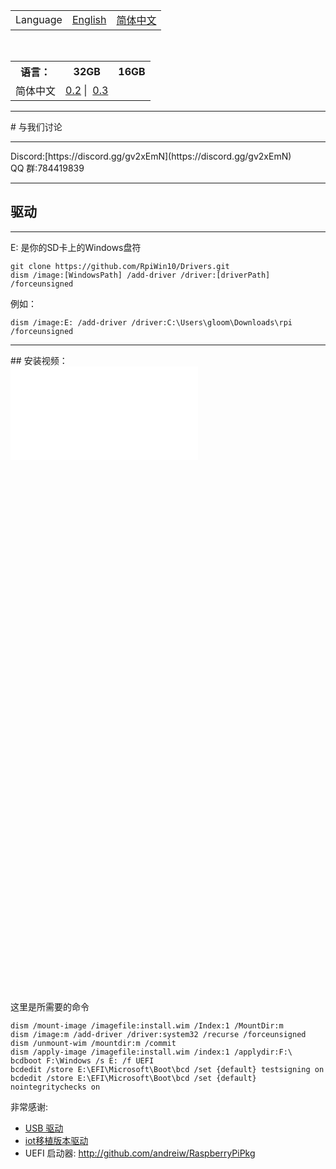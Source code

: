 <table>
  <tr>
    <td>Language</td>
    <td><a href="http://rpiwin10.github.io">English</a></td>
    <td><a href="http://rpiwin10.github.io/zh_CN">简体中文</a></td>
  </tr>
</table>

<table>
  <tr>
    <th>语言：</th>
    <th>32GB</th>
    <th>16GB</th>
  </tr>
  <tr>
    <td>简体中文</td>
    <td><a href="https://pan.baidu.com/s/1O2q_mIRweJAYg-bUF0diCw">0.2</a>  |  <a href="https://pan.baidu.com/s/1A-hUnv2prE8PVZMf4MGIEw">0.3</a> </td>
    <td></td>
  </tr>
</table>



<hr>
# 与我们讨论
<hr>
Discord:[https://discord.gg/gv2xEmN](https://discord.gg/gv2xEmN)<br>
QQ 群:784419839
<hr>

## 驱动
<hr>

E: 是你的SD卡上的Windows盘符
```
git clone https://github.com/RpiWin10/Drivers.git 
dism /image:[WindowsPath] /add-driver /driver:[driverPath] /forceunsigned
```
例如：
```
dism /image:E: /add-driver /driver:C:\Users\gloom\Downloads\rpi /forceunsigned
```

<hr>
## 安装视频：
<div style="width:100%; height:1000px;">
<iframe src="//player.bilibili.com/player.html?aid=23793454&cid=39781297&page=1" scrolling="no" border="0" frameborder="no" framespacing="0" allowfullscreen="true"> </iframe>
</div>

这里是所需要的命令
```
dism /mount-image /imagefile:install.wim /Index:1 /MountDir:m
dism /image:m /add-driver /driver:system32 /recurse /forceunsigned
dism /unmount-wim /mountdir:m /commit
dism /apply-image /imagefile:install.wim /index:1 /applydir:F:\
bcdboot F:\Windows /s E: /f UEFI
bcdedit /store E:\EFI\Microsoft\Boot\bcd /set {default} testsigning on
bcdedit /store E:\EFI\Microsoft\Boot\bcd /set {default} nointegritychecks on
```

非常感谢:
- [USB 驱动](https://github.com/nta/dwusb)
- [iot移植版本驱动](https://github.com/ms-iot/bsp)
- UEFI 启动器: http://github.com/andreiw/RaspberryPiPkg


